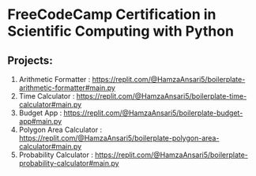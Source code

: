 # FreeCodeCamp Certification in Scientific Computing with Python

<h2>Projects:</h2>
<section>
<ol>
  <li>Arithmetic Formatter : <a href="https://replit.com/@HamzaAnsari5/boilerplate-arithmetic-formatter#main.py" target="_blank">https://replit.com/@HamzaAnsari5/boilerplate-arithmetic-formatter#main.py</a></li>
  <li>Time Calculator : <a href="https://replit.com/@HamzaAnsari5/boilerplate-time-calculator#main.py" target="_blank">https://replit.com/@HamzaAnsari5/boilerplate-time-calculator#main.py</a></li>
  <li>Budget App : <a href="https://replit.com/@HamzaAnsari5/boilerplate-budget-app#main.py" target="_blank">https://replit.com/@HamzaAnsari5/boilerplate-budget-app#main.py</a></li>
  <li>Polygon Area Calculator : <a href="https://replit.com/@HamzaAnsari5/boilerplate-polygon-area-calculator#main.py" target="_blank">https://replit.com/@HamzaAnsari5/boilerplate-polygon-area-calculator#main.py</a></li>
  <li>Probability Calculator : <a href="https://replit.com/@HamzaAnsari5/boilerplate-probability-calculator#main.py" target="_blank">https://replit.com/@HamzaAnsari5/boilerplate-probability-calculator#main.py</a></li>
  
  </ol>
  </section>
